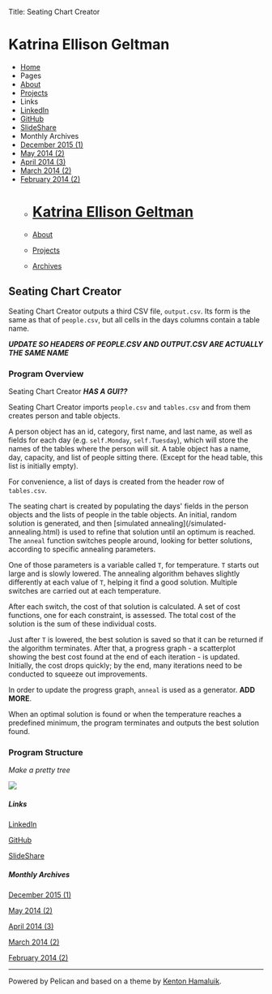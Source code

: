 Title: Seating Chart Creator

# Katrina Ellison Geltman

  * [Home]()
  * Pages
  * [About](/pages/about-me.html)
  * [Projects](/pages/projects.html)
  * Links
  * [LinkedIn](http://www.linkedin.com/in/katrinaellison)
  * [GitHub](http://www.github.com/katrinae)
  * [SlideShare](http://www.slideshare.net/kellison00)
  * Monthly Archives
  * [December 2015 (1)](/posts/2015/12/)
  * [May 2014 (2)](/posts/2014/05/)
  * [April 2014 (3)](/posts/2014/04/)
  * [March 2014 (2)](/posts/2014/03/)
  * [February 2014 (2)](/posts/2014/02/)
    * # [Katrina Ellison Geltman](/)

    * [About](/pages/about-me.html)
    * [Projects](/pages/projects.html)
    * [Archives](/archives.html)

## Seating Chart Creator

Seating Chart Creator outputs a third CSV file, `output.csv`. Its form is the
same as that of `people.csv`, but all cells in the days columns contain a
table name.

**_UPDATE SO HEADERS OF PEOPLE.CSV AND OUTPUT.CSV ARE ACTUALLY THE SAME
NAME_**

### Program Overview

Seating Chart Creator **_HAS A GUI??_**

Seating Chart Creator imports `people.csv` and `tables.csv` and from them
creates person and table objects.

A person object has an id, category, first name, and last name, as well as
fields for each day (e.g. `self.Monday`, `self.Tuesday`), which will store the
names of the tables where the person will sit. A table object has a name, day,
capacity, and list of people sitting there. (Except for the head table, this
list is initially empty).

For convenience, a list of days is created from the header row of
`tables.csv`.

The seating chart is created by populating the days' fields in the person
objects and the lists of people in the table objects. An initial, random
solution is generated, and then [simulated annealing](/simulated-
annealing.html) is used to refine that solution until an optimum is reached.
The `anneal` function switches people around, looking for better solutions,
according to specific annealing parameters.

One of those parameters is a variable called `T`, for temperature. `T` starts
out large and is slowly lowered. The annealing algorithm behaves slightly
differently at each value of `T`, helping it find a good solution. Multiple
switches are carried out at each temperature.

After each switch, the cost of that solution is calculated. A set of cost
functions, one for each constraint, is assessed. The total cost of the
solution is the sum of these individual costs.

Just after `T` is lowered, the best solution is saved so that it can be
returned if the algorithm terminates. After that, a progress graph - a
scatterplot showing the best cost found at the end of each iteration - is
updated. Initially, the cost drops quickly; by the end, many iterations need
to be conducted to squeeze out improvements.

In order to update the progress graph, `anneal` is used as a generator. **ADD
MORE**.

When an optimal solution is found or when the temperature reaches a predefined
minimum, the program terminates and outputs the best solution found.

### Program Structure

_Make a pretty tree_

![](/theme/img/headshot.png)

##### Links

[LinkedIn](http://www.linkedin.com/in/katrinaellison)

[GitHub](http://www.github.com/katrinae)

[SlideShare](http://www.slideshare.net/kellison00)

##### Monthly Archives

[December 2015 (1)](/posts/2015/12/)

[May 2014 (2)](/posts/2014/05/)

[April 2014 (3)](/posts/2014/04/)

[March 2014 (2)](/posts/2014/03/)

[February 2014 (2)](/posts/2014/02/)

* * *

Powered by Pelican and based on a theme by [Kenton
Hamaluik](http://hamaluik.com).

